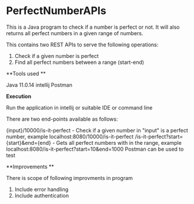 # PerfectNumberAPIs

This is a Java program to check if a number is perfect or not. It will also returns all perfect numbers in a given range of numbers.

This contains two REST APIs to serve the following operations:

1. Check if a given number is perfect
2. Find all perfect numbers between a range (start-end)

**Tools used **

Java 11.0.14
intellij
Postman


**Execution**

Run the application in intellij or suitable IDE or command line


There are two end-points available as follows:

{input}/10000/is-it-perfect - Check if a given number in "input" is a perfect number, example localhost:8080/10000/is-it-perfect
/is-it-perfect?start={start}&end={end} - Gets all perfect numbers with in the range, example localhost:8080/is-it-perfect?start=10&end=1000
Postman can be used to test

**Improvements **

There is scope of following improvments in program
1. Include error handling
2. Include authentication 
